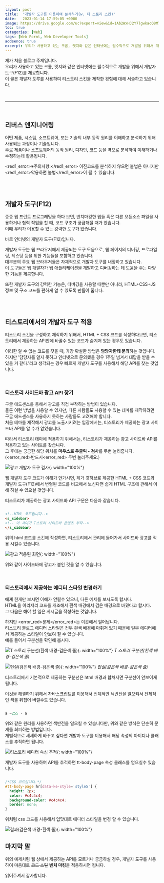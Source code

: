 ```yaml
---
layout: post
title:  "개발자 도구를 이용하여 분석하기(w. 티 스토리 스킨)"
date:   2023-01-14 17:59:05 +0900
image: https://drive.google.com/uc?export=view&id=1Ab2WxHJ2Y7lgwkacQ8M7Pu4aJ-N0lRWM
toc: true
categories: [Web]
tags: [Web Fornt, Web Developer Tools]
addsence: true
excerpt: 우리가 사용하고 있는 크롬, 엣지와 같은 인터넷에는 필수적으로 개발을 위해서 개발자 도구(F12)를 제공합니다. 이 글은 개발자 도루를 사용하여 HTML + CSS를 사용한 티스토리 스킨을 제작한 경험에 대해 서술하고 있습니다.
---
```


제가 처음 블로그 주제입니다.  
우리가 사용하고 있는 크롬, 엣지와 같은 인터넷에는 필수적으로 개발을 위해서 개발자 도구(F12)를 제공합니다.  
이 글은 개발자 도루를 사용하여 티스토리 스킨을 제작한 경험에 대해 서술하고 있습니다.  

<br>

---

<br>

## 리버스 엔지니어링

어떤 제품, 시스템, 소프트웨어, 또는 기술의 내부 동작 원리를 이해하고 분석하기 위해 사용되는 과정이나 기술입니다.   
주로 제품이나 소프트웨어의 동작 원리, 디자인, 코드 등을 역으로 분석하여 이해하거나 수정하는데 활용됩니다.  
  
  
<red1_error>※주의사항:</red1_error> 이진코드를 분석하지 않으면 불법은 아니지만 <red1_error>악용하면 불법</red1_error>이 될 수 있습니다.  

<br>
<br>

## 개발자 도구(F12) 

종종 웹 프런트 프로그래밍을 하다 보면, 벤치마킹한 웹들 혹은 다른 오픈소스 파일을 사용하거나 협력 작업을 할 때, 코드 구조가 궁금해질 때가 있습니다.  
이때 우리가 이용할 수 있는 강력한 도구가 있습니다.  
  
바로 인터넷의 개발자 도구(F12)입니다.
  
개발자 도구는 웹 브라우저에서 제공되는 도구 모음으로, 웹 페이지의 디버깅, 프로파일링, 테스팅 등을 위한 기능들을 포함하고 있습니다.  
대부분의 주요 웹 브라우저들은 자체적으로 개발자 도구를 내장하고 있습니다.  
이 도구들은 웹 개발자가 웹 애플리케이션을 개발하고 디버깅하는 데 도움을 주는 다양한 기능을 제공합니다.  
  
또한 개발자 도구의 강력한 기능은, 디버깅을 사용할 때뿐만 아니라, HTML+CSS+JS 정보 및 구조 코드를 편하게 알 수 있도록 만들어 줍니다.  

<br>
<br>

## 티스토리에서의 개발자 도구 적용


티스토리 스킨을 구성하고 제작하기 위해서, HTML + CSS 코드를 작성하다보면, 티스토리에서 제공하는 API안에 바꿀수 있는 코드가 숨겨져 있는 경우도 있습니다.  
  
이러한 알 수 없는 코드를 찾을 때, 가장 확실한 방법은 **담당자한테 문의**하는 것입니다.  
하지만 '담당자를 알지 못하고 인터넷으로 문의했을 경우 1주일 넘겨서 대답을 받을 수 있을 거 같다.'라고 생각되는 경우 빠르게 개발자 도구를 사용해서 해당 API를 찾는 것입니다.

<br>

### 티스토리 사이드바 광고 API 찾기

구글 에드센스를 통해서 광고를 직접 부착하는 방법이 있습니다.  
물론 이런 방법을 사용할 수 있지만, 다른 사람들도 사용할 수 있는 테마를 제작하려면 구글 에드센스를 사용하지 못하는 사람들도 고려해야 합니다.  
처음 테마를 제작해서 광고를 노출시키려는 입장에서는, 티스토리가 제공하는 광고 사이드바 API를 알 수가 없었습니다.  
  
따라서 티스토리 테마에 적용하기 위해서는, 티스토리가 제공하는 광고 사이드바 API를 적용하고 있는 사이트를 찾습니다.  
그 후에는 궁금한 해당 위치를 **마우스로 우클릭 - 검사**를 두번 눌러줍니다.  
(<error_red>반드시<error_red> 두번 눌러주세요.)
  
![광고 개발자 도구 검사](https://drive.google.com/uc?export=view&id=1D8kXCK92yelXETEdTF1ZIwp9ys6GKkHa){: width="100%"}
  
웹 개발자 도구 코드가 이해가 안가시면, 제가 깃허브로 제공한 HTML + CSS 코드와 개발자 도구(F12)에서 변형된 코드를 비교해서 보신다면 쉽게 HTML 구조에 관해서 이해 하실 수 있으실 것입니다.  
  
티스토리가 제공하는 광고 사이드바 API 구문은 다음과 같습니다.  


```html

<!--HTML 코드입니다-->
<s_sidebar>
<!-- 이 사이가 T스토리 사이드바 콘텐츠 부착-->
</s_sidebar>


```


위의 html 코드를 스킨에 작성하면, 티스토리에서 관리에 들어가서 사이드바 광고를 적용 시킬수 있습니다.  

![광고 적용된 화면](https://drive.google.com/uc?export=view&id=1Ab2WxHJ2Y7lgwkacQ8M7Pu4aJ-N0lRWM){: width="100%"}

위와 같이 사이드바에 광고가 붙인 것을 알 수 있습니다.  



<br>

### 티스토리에서 제공하는 에디터 스타일 변경하기

에졔 한개만 보시면 이해가 안될수 있으니, 다른 예제를 보시도록 합시다.  
HTML을 이리저리 코드를 개조해서 흰색 배경에서 검은 배경으로 바궜다고 합시다.  
그 다음은 해야 할 일은 게시글을 작성하는 것입니다.  
  
하지만 <error_red>문제</error_red>는 이곳에서 일어납니다.  
티스토리 블로그 에디터 스타일은 전부 흰색 배경에 마춰저 있기 때문에 일부 에디터에서 제공하는 스타일이 안보여 질 수 있습니다.  
예를 들어서 구분선을 확인해 봅시다.  

![T 스토리 구분선(흰색 배경-검은색 줄)](https://drive.google.com/uc?export=view&id=1-LUL8KBC83oOzDxKyH24BPK8_cTqfR1g){: width="100%"}
*T 스토리 구분선(흰색 배경-검은색 줄)*

![현실(검은색 배경-검은색 줄)](https://drive.google.com/uc?export=view&id=1QrF7JmC8CEc7-puWCgOvNxWEW8uo7DIh){: width="100%"}
*현실(검은색 배경-검은색 줄)*


티스토리에서 기본적으로 제공하는 구분선은 html 배경과 합쳐지면 구분선이 안보이게 됩니다.  

이것을 해결하기 위해서 자바스크립트를 이용해서 전체적인 색반전을 일으켜서 전체적인 색을 뒤집어 버릴수도 있습니다.  

```java

a =255 - a 

```

위와 같은 원리를 사용하면 색반전을 일으킬 수 있습니다만, 위와 같은 방식은 단순히 문제를 회피하는 방법입니다.  
개별적으로 세세하게 바꾸고 싶다면 개발자 도구를 이용해서 해당 속성의 아이디나 클래스를 추적하면 됩니다.  

![티스토리 에디터 속성 추적](https://drive.google.com/uc?export=view&id=18QpLElSasbj6IE7hbjkDSq6B6T_euTw9){: width="100%"}

개발자 도구를 사용하여 API를 추적하면 tt-body-page 속성 클래스를 얻으실수 있습니다.  

```css

/*CSS 코드입니다.*/
#tt-body-page hr[data-ke-style='style5'] {     
  height: 2px;
  color: #c4c4c4;  
  background-color: #c4c4c4;
  border: none;
}

```
위처럼 css 코드를 사용해서 입맛대로 에디터 스타일을 변경 할 수 있습니다.  

![결과(검은색 배경-흰색 줄)](https://drive.google.com/uc?export=view&id=1gv4scdKU0P03lalS62ByA01oVe0dfH07){: width="100%"}



## 마지막 말

위의 예제처럼 웹 상에서 제공하는 API를 모르거나 궁금하실 경우, 개발자 도구를 사용하여 마음대로 ~~코드 스틸~~ **벤치 마킹**을 적용하시면 됩니다.  
  
읽어주셔서 감사합니다.  





